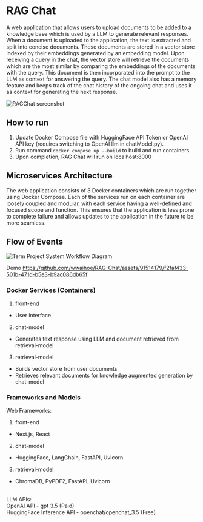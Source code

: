 # RAG Chat
A web application that allows users to upload documents to be added to a knowledge base which is used by a LLM to generate relevant responses. When a document is uploaded to the application, the text is extracted and split into concise documents. These documents are stored in a vector store indexed by their embeddings generated by an embedding model. Upon receiving a query in the chat, the vector store will retrieve the documents which are the most similar by comparing the embeddings of the documents with the query. This document is then incorporated into the prompt to the LLM as context for answering the query.
The chat model also has a memory feature and keeps track of the chat history of the ongoing chat and uses it as context for generating the next response.

![RAGChat screenshot](https://github.com/wwaihoe/RAG-Chat/assets/91514179/209895fe-e0f9-4fb5-80f2-c3540131f44b)

## How to run
1. Update Docker Compose file with HuggingFace API Token or OpenAI API key (requires switching to OpenAI llm in chatModel.py).
2. Run command `docker compose up --build` to build and run containers.
3. Upon completion, RAG Chat will run on localhost:8000

## Microservices Architecture
The web application consists of 3 Docker containers which are run together using Docker Compose. Each of the services run on each container are loosely coupled and modular, with each service having a well-defined and focused scope and function. This ensures that the application is less prone to complete failure and allows updates to the application in the future to be more seamless.

## Flow of Events
![Term Project System Workflow Diagram](https://github.com/wwaihoe/RAG-Chat/assets/91514179/ac92fe05-2b28-4e42-b64c-905cd0abfbba)

Demo
https://github.com/wwaihoe/RAG-Chat/assets/91514179/f2faf433-501b-471d-b5e3-b9ac086db65f

### Docker Services (Containers)
1. front-end
  - User interface
2. chat-model
  - Generates text response using LLM and document retrieved from retrieval-model
3. retrieval-model
  - Builds vector store from user documents
  - Retrieves relevant documents for knowledge augmented generation by chat-model

### Frameworks and Models
Web Frameworks:<br>
1. front-end
  - Next.js, React
2. chat-model
  - HuggingFace, LangChain, FastAPI, Uvicorn
3. retrieval-model
  - ChromaDB, PyPDF2, FastAPI, Uvicorn
<br>
LLM APIs:<br>
OpenAI API - gpt 3.5 (Paid)<br>
HuggingFace Inference API - openchat/openchat_3.5 (Free)



